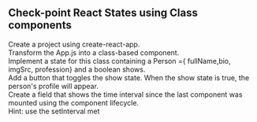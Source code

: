 ## Check-point React States using Class components 
Create a project using create-react-app.\
Transform the App.js into a class-based component.\
Implement a state for this class containing a Person ={ fullName,bio, imgSrc, profession} and a boolean shows.\
Add a button that toggles the show state. When the show state is true, the person's profile will appear.\
Create a field that shows the time interval since the last component was mounted using the component lifecycle.\
Hint: use the setInterval met